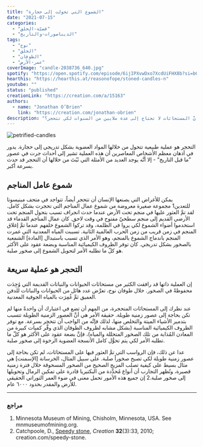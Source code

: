 ```yaml
---
title: "الشموع التي تحولت إلى حجارة"
date: "2021-07-15"
categories:
  - "قضيّة-الخلق"
  - "الديناصورات-والتأريخ"
tags:
  - "نوح"
  - "الخلق"
  - "الطوفان"
  - "عمر-الأرض"
coverImage: "candle-2038736_640.jpg"
spotify: "https://open.spotify.com/episode/6ijIPXvwDxo7XcdUiFHX8b?si=bGJXof6yQVyRnOI1RJTsjg&dl\_branch=1&nd=1"
hearthis: "https://hearthis.at/reasonofope/stoned-candles-n"
youtube: ""
status: "published"
creationLink: "https://creation.com/a/15163"
authors:
  - name: "Jonathan O’Brien"
    link: "https://creation.com/jonathan-obrien"
description: "هل يتوفر أدلة تشير إلى أنَّ المستحاثات لا تحتاج إلى عدة ملايين من السنوات لكي تتحجر؟"
---
```


![petrified-candles](petrified-candles.jpg)

التحجر هو عملية طبيعية تتحول من خلالها المواد العضوية بشكل تدريجي إلى حجارة. يدور في أذهان معظم الأشخاص المعاصرين أن هذه العملية تشير إلى أحداث جرت في عصور ”ما قبل التاريخ“ - إلا أنَّه يوجد العديد من الأمثلة التي ثَبُتَ من خلالها أن التحجر قد حدث بسرعة أكبر.

## شموع عامل المناجم

يمكن للأغراض التي يصنعها الإنسان أن تتحجر أيضاً، تتواجد في متحف مينيسوتا للتعدين1 مجموعة صغيرة معروضة من شموع عمال المناجم التي تحجرت بشكل كامل. لقد تمَّ العثور عليها في منجم تحت الأرض عندما حدث انجراف تسبب بتحول المنجم تحت الأرضي القديم إلى منجم سطحيّ مفتوح في وقت لاحق. كان عمال المناجم القدماء قد استخدموا أضواء الشموع لكي يروا في الظلمة، وقد تركوا الشموع خلفهم عندما تمَّ إغلاق المنجم في زمن قريب من زمن الحرب العالمية الثانية. تسببت المياه المعدنية التي غمرت المنجم باندماج الشموع بالمنجم، وهو الأمر الذي تسبب باستبدال \[المادة\] الشمعية بالصخور بشكل تدريجي. كان توفر الظروف الكيميائية المناسبة وبضعة عقود على الأكثر هو كلّ ما تطلبه الأمر لتحويل الشموع إلى صخور صلبة.

## التحجر هو عملية سريعة

إن العملية ذاتها قد رافقت الكثير من مستحاثات الحيوانات والنباتات القديمة التي وُجِدَت محفوظةً في الصخور. خلال طوفان نوح، تعرَّض عدد هائل من الحيوانات والنباتات للدفن العميق ثمَّ غُمِرَت بالمياه الجوفية المعدنية.

عند نظرك إلى المستحاثات المتحجرة، من المهم أن تضع في اعتبارك أن واحدةً منها لم تكن بحاجة إلى عصور زمنية طويلة. حقيقة الأمر هي أنَّ العصور الزمنية الطويلة تتسبب بتدمير الأشياء الميتة والتخلص منها، لذلك فإنَّه من الواجب أن تتحجر بسرعة. مع توفر الظروف الكيميائية المناسبة (بشكل مشابه لظروف الطوفان الذي وفَّر كميات كبيرة من المعادن المُذابة من تلك الصخور المتحللة والمياه)، فإنَّ بضعة عقود على الأكثر هو كلّ ما تطلبه الأمر لكي يتم تحوُّل كامل الأنسجة العضوية الرخوة إلى صخور صلبة.

عدا عن ذلك، فإن الرواسب التي تمَّ العثور فيها على المستحاثات، لم تكن بحاجة إلى عصور زمنية طويلة لكي تصبح صخوراً صلبة. على سبيل المثال، الخرسانة \[الإسمنت\] هي مثال بسيط على كيفية تصلب المزيج الصحيح من الصخور المسحوقة خلال فترة زمنية قصيرة، وتُظهر التجارب أن أنواع مُحدَّدة من البكتيريا قادرة على تمكين الرمال وتحويلها إلى صخور صلبة.2 إن جميع هذه الأمور تحمل معنى في ضوء العمر التوراتي الحقيقي للأرض والمقدر بحدود ٦٠٠٠ عام.

---

### مراجع

1. Minnesota Museum of Mining, Chisholm, Minnesota, USA. See mnmuseumofmining.org.
2. Catchpoole, D., [Speedy stone](https://creation.com/speedy-stone), *Creation* **32**(3):33, 2010; creation.com/speedy-stone.
